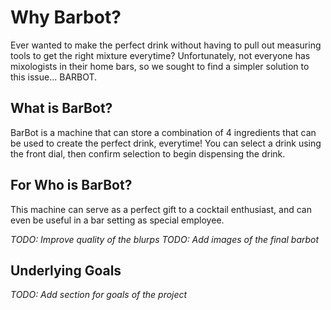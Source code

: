 # Why Barbot?

Ever wanted to make the perfect drink without having to pull out measuring tools to get the right mixture everytime? Unfortunately, not everyone has mixologists in their home bars, so we sought to find a simpler solution to this issue... BARBOT.

## What is BarBot?
BarBot is a machine that can store a combination of 4 ingredients that can be used to create the perfect drink, everytime! You can select a drink using the front dial, then confirm selection to begin dispensing the drink.

## For Who is BarBot?
This machine can serve as a perfect gift to a cocktail enthusiast, and can even be useful in a bar setting as special employee.

_TODO: Improve quality of the blurps_
_TODO: Add images of the final barbot_

## Underlying Goals
_TODO: Add section for goals of the project_